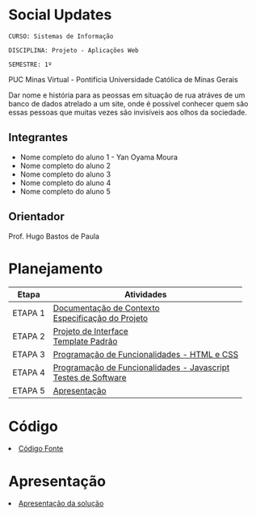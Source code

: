 # Social Updates

`CURSO: Sistemas de Informação`

`DISCIPLINA: Projeto - Aplicações Web`

`SEMESTRE: 1º`

PUC Minas Virtual - Pontifícia Universidade Católica de Minas Gerais

Dar nome e história para as peossas em situação de rua atráves de um banco de dados atrelado a um site, onde é possível conhecer quem são essas pessoas que muitas vezes são invisíveis aos olhos da sociedade. 

## Integrantes

* Nome completo do aluno 1 - Yan Oyama Moura 
* Nome completo do aluno 2
* Nome completo do aluno 3
* Nome completo do aluno 4
* Nome completo do aluno 5

## Orientador

Prof. Hugo Bastos de Paula 

# Planejamento

| Etapa         | Atividades |
|  :----:   | ----------- |
| ETAPA 1         |[Documentação de Contexto](docs/context.md) <br> [Especificação do Projeto](docs/especification.md) |
| ETAPA 2         |[Projeto de Interface](docs/interface.md) <br> [Template Padrão](docs/template.md) |
| ETAPA 3         |[Programação de Funcionalidades - HTML e CSS](docs/development.md) |
| ETAPA 4        |[Programação de Funcionalidades - Javascript](docs/development.md) <br> [Testes de Software ](docs/tests.md) |
| ETAPA 5         | [Apresentação](presentation/README.md) |

# Código

<li><a href="src/README.md"> Código Fonte</a></li>

# Apresentação

<li><a href="presentation/README.md"> Apresentação da solução</a></li>
